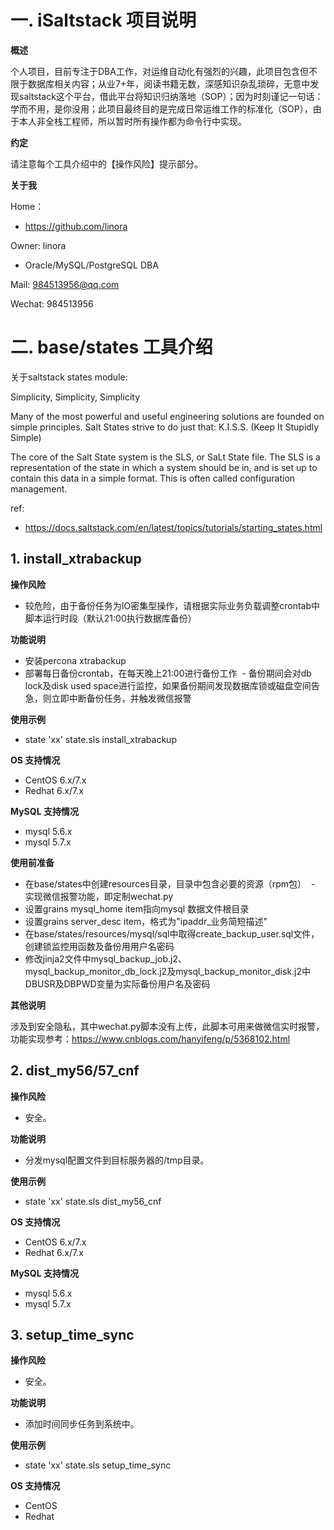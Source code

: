 # 一. iSaltstack 项目说明

**概述**

  个人项目，目前专注于DBA工作，对运维自动化有强烈的兴趣，此项目包含但不限于数据库相关内容；从业7+年，阅读书籍无数，深感知识杂乱琐碎，无意中发现saltstack这个平台，借此平台将知识归纳落地（SOP）；因为时刻谨记一句话：学而不用，是你没用；此项目最终目的是完成日常运维工作的标准化（SOP），由于本人非全栈工程师，所以暂时所有操作都为命令行中实现。
  
**约定**

  请注意每个工具介绍中的【操作风险】提示部分。

**关于我**

Home：

  - https://github.com/linora

Owner: linora

  - Oracle/MySQL/PostgreSQL DBA

Mail: 984513956@qq.com

Wechat: 984513956


# 二. base/states 工具介绍

关于saltstack states module:

Simplicity, Simplicity, Simplicity

Many of the most powerful and useful engineering solutions are founded on simple principles. Salt States strive to do just that: K.I.S.S. (Keep It Stupidly Simple)

The core of the Salt State system is the SLS, or SaLt State file. The SLS is a representation of the state in which a system should be in, and is set up to contain this data in a simple format. This is often called configuration management.

ref:
  - https://docs.saltstack.com/en/latest/topics/tutorials/starting_states.html


## 1. install_xtrabackup

**操作风险**

  - 较危险，由于备份任务为IO密集型操作，请根据实际业务负载调整crontab中脚本运行时段（默认21:00执行数据库备份）

**功能说明**
  
  - 安装percona xtrabackup
  - 部署每日备份crontab，在每天晚上21:00进行备份工作
  - 备份期间会对db lock及disk used space进行监控，如果备份期间发现数据库锁或磁盘空间告急，则立即中断备份任务，并触发微信报警

**使用示例**

  - state 'xx' state.sls install_xtrabackup

**OS 支持情况**

  - CentOS 6.x/7.x
  - Redhat 6.x/7.x

**MySQL 支持情况**
 
  - mysql 5.6.x
  - mysql 5.7.x

**使用前准备**

  - 在base/states中创建resources目录，目录中包含必要的资源（rpm包）
  - 实现微信报警功能，即定制wechat.py
  - 设置grains mysql_home item指向mysql 数据文件根目录
  - 设置grains server_desc item，格式为"ipaddr_业务简短描述"
  - 在base/states/resources/mysql/sql中取得create_backup_user.sql文件，创建锁监控用函数及备份用用户名密码
  - 修改jinja2文件中mysql_backup_job.j2、mysql_backup_monitor_db_lock.j2及mysql_backup_monitor_disk.j2中DBUSR及DBPWD变量为实际备份用户名及密码

**其他说明**

  涉及到安全隐私，其中wechat.py脚本没有上传，此脚本可用来做微信实时报警，功能实现参考：https://www.cnblogs.com/hanyifeng/p/5368102.html

## 2. dist_my56/57_cnf

**操作风险**

  - 安全。

**功能说明**

  - 分发mysql配置文件到目标服务器的/tmp目录。

**使用示例**

  - state 'xx' state.sls dist_my56_cnf

**OS 支持情况**

  - CentOS 6.x/7.x
  - Redhat 6.x/7.x

**MySQL 支持情况**
 
  - mysql 5.6.x
  - mysql 5.7.x


## 3. setup_time_sync

**操作风险**

  - 安全。

**功能说明**

  - 添加时间同步任务到系统中。

**使用示例**

  - state 'xx' state.sls setup_time_sync

**OS 支持情况**

  - CentOS
  - Redhat

